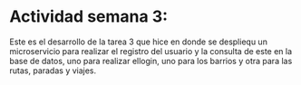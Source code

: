 # Actividad semana 3:

Este es el desarrollo de la tarea 3 que hice en donde se despliequ un microservicio para realizar el registro del usuario y la consulta de este en la base de
datos, uno para realizar ellogin, uno para los barrios y otra para las rutas, paradas y viajes.
